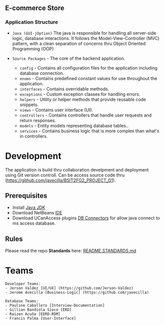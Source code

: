 ##  E-commerce Store

### Application Structure
  - `Java (GUI-jOption)` 
    The java is responsible for handling all server-side logic, database interactions. 
    It follows the Model-View-Controller (MVC) pattern, with a clean separation of concerns 
    thru Object Oriented Programming (OOP)


  - `Source Packages` - The core of the backend application.
    - `config` - Contains all configuration files for the application including database connection.
    - `enums` - Contains predefined constant values for use throughout the application.
    - `interfaces` - Contains overridable methods.
    - `exceptions` - Custom exception classes for handling errors.
    - `helpers` - Utility or helper methods that provide reusable code snippets.
    - `views` - Contains user interface (UI).
    - `controllers` - Contains controllers that handle user requests and return responses.
    - `models` - Entity models representing database tables..
    - `services` - Contains business logic that is more complex than what's in controllers.

# Development
The application is build thru collaboration develpment and deployment using Git version controll.
Can be access source code thru (https://github.com/javecilla/BSIT2FG2_PROJECT_G1).

## Prerequisites

- Install [Java JDK](https://www.java.com/download/ie_manual.jsp)
- Download NetBeans [IDE](https://netbeans.apache.org/) 
- Download UCanAccess plugins [DB Connectors](https://ucanaccess.sourceforge.net/site.html) for allow java connect to ms access database.

## Rules

Please read the repo **Standards** here: [README.STANDARDS.md](./README.STANDARDS.md)


# Teams
    Developer Teams:
    - Jerson Valdez [UI/UX] (https://github.com/Jerson-Valdez)
    - Jerome Avecilla [Business-Logic] (https://github.com/javecilla)

    Database Teams:
    - Pauline Caballero [Interview-Documentation]
    - Gillian Bandiola Sioco [ERD]
    - Raizen Acuña [EERD-RDM]
    - Francis Palma [User-Interface]
